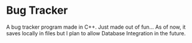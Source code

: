 # Bug Tracker

A bug tracker program made in C++. Just made out of fun... As of now, it saves locally in files but I plan to allow Database Integration in the future.
